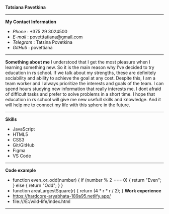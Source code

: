 **Tatsiana Pavetkina**
***
**My Contact Information**
+ *Phone* : +375 29 3024500
+ *E-mail* : povetttatiana@gmail.com
+ *Telegram* : Tatsina Povetkina
+ *GitHub* : povettiana
***
**Something about me**
I understood that I get the most pleasure when I learning something new. So it is the main reason why I’ve decided to try education in rs school.
If we talk about my strengths, these are definitely sociability and ability to achieve the goal at any cost. Despite this, I am a team worker and I always prioritize the interests and goals of the team. I can spend hours studying new information that really interests me. I dont afraid of difficult tasks and prefer to solve problems in a short time. I hope that education in rs school will give me new usefull skills and knowledge. And it will help me to connect my life with this sphere in the future.
***
**Skills**
+ JavaScript
+ HTML5
+ CSS3
+ Git/GitHub
+ Figma
+ VS Code
***
**Code example**
+ function even_or_odd(number) {
  if (number % 2 === 0) {
    return "Even";
  } else {
    return "Odd";
  }
}
+ function areaLargestSquare(r) {
  return (4 * r * r / 2);
}
**Work experience**
+ https://hardcore-aryabhata-189a95.netlify.app/
+ file:///E:/wild-life/index.html
***
